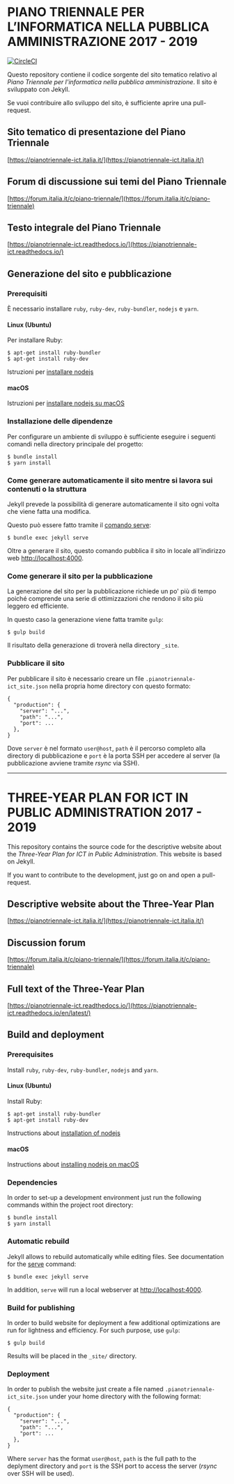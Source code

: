 # PIANO TRIENNALE PER L’INFORMATICA NELLA PUBBLICA AMMINISTRAZIONE 2017 - 2019

[![CircleCI](https://circleci.com/gh/italia/pianotriennale-ict.italia.it.svg?style=svg)](https://circleci.com/gh/italia/pianotriennale-ict.italia.it)

Questo repository contiene il codice sorgente del sito tematico relativo al *Piano Triennale per l'informatica nella pubblica amministrazione*.
Il sito è sviluppato con Jekyll.

Se vuoi contribuire allo sviluppo del sito, è sufficiente aprire una pull-request.

## Sito tematico di presentazione del Piano Triennale
[https://pianotriennale-ict.italia.it/](https://pianotriennale-ict.italia.it/)

## Forum di discussione sui temi del Piano Triennale
[https://forum.italia.it/c/piano-triennale/](https://forum.italia.it/c/piano-triennale)

## Testo integrale del Piano Triennale
[https://pianotriennale-ict.readthedocs.io/](https://pianotriennale-ict.readthedocs.io/)

## Generazione del sito e pubblicazione

### Prerequisiti

È necessario installare `ruby`, `ruby-dev`, `ruby-bundler`, `nodejs` e `yarn`.

#### Linux (Ubuntu)

Per installare Ruby:

    $ apt-get install ruby-bundler
    $ apt-get install ruby-dev

Istruzioni per [installare nodejs](https://nodejs.org/en/download/package-manager/#debian-and-ubuntu-based-linux-distributions)

#### macOS

Istruzioni per [installare nodejs su macOS](https://nodejs.org/en/download/package-manager/#osx)

### Installazione delle dipendenze

Per configurare un ambiente di sviluppo è sufficiente eseguire i seguenti comandi nella directory principale del progetto:

    $ bundle install
    $ yarn install

### Come generare automaticamente il sito mentre si lavora sui contenuti o la struttura

Jekyll prevede la possibilità di generare automaticamente il sito ogni volta che viene fatta una modifica.

Questo può essere fatto tramite il [comando serve](https://jekyllrb.com/docs/usage/):

```
$ bundle exec jekyll serve
```

Oltre a generare il sito, questo comando pubblica il sito in locale all'indirizzo web [http://localhost:4000](http://localhost:4000).

### Come generare il sito per la pubblicazione

La generazione del sito per la pubblicazione richiede un po' più di tempo poiché comprende una serie di ottimizzazioni che rendono il sito più leggero ed efficiente.

In questo caso la generazione viene fatta tramite `gulp`:

```
$ gulp build
```

Il risultato della generazione di troverà nella directory `_site`.

### Pubblicare il sito

Per pubblicare il sito è necessario creare un file `.pianotriennale-ict_site.json` nella propria home directory con questo formato:

```
{
  "production": {
    "server": "...",
    "path": "...",
    "port": ...
  },
}
```

Dove `server` è nel formato `user@host`, `path` è il percorso completo alla directory di pubblicazione e `port` è la porta SSH per accedere al server (la pubblicazione avviene tramite _rsync_ via SSH).

***

# THREE-YEAR PLAN FOR ICT IN PUBLIC ADMINISTRATION  2017 - 2019

This repository contains the source code for the descriptive website about the *Three-Year Plan for ICT in Public Administration*.
This website is based on Jekyll.

If you want to contribute to the development, just go on and open a pull-request.

## Descriptive website about the Three-Year Plan
[https://pianotriennale-ict.italia.it/](https://pianotriennale-ict.italia.it/)

## Discussion forum
[https://forum.italia.it/c/piano-triennale/](https://forum.italia.it/c/piano-triennale)

## Full text of the Three-Year Plan
[https://pianotriennale-ict.readthedocs.io/](https://pianotriennale-ict.readthedocs.io/en/latest/)

## Build and deployment

### Prerequisites

Install `ruby`, `ruby-dev`, `ruby-bundler`, `nodejs` and `yarn`.

#### Linux (Ubuntu)

Install Ruby:

    $ apt-get install ruby-bundler
    $ apt-get install ruby-dev

Instructions about [installation of nodejs](https://nodejs.org/en/download/package-manager/#debian-and-ubuntu-based-linux-distributions)

#### macOS

Instructions about [installing nodejs on macOS](https://nodejs.org/en/download/package-manager/#osx)

### Dependencies

In order to set-up a development environment just run the following commands within the project root directory:

    $ bundle install
    $ yarn install

### Automatic rebuild

Jekyll allows to rebuild automatically while editing files.
See documentation for the [serve](https://jekyllrb.com/docs/usage/) command:

```
$ bundle exec jekyll serve
```

In addition, `serve` will run a local webserver at [http://localhost:4000](http://localhost:4000).

### Build for publishing

In order to build website for deployment a few additional optimizations are run for lightness and efficiency.
For such purpose, use `gulp`:

```
$ gulp build
```

Results will be placed in the `_site/` directory.

### Deployment

In order to publish the website just create a file named `.pianotriennale-ict_site.json` under your home directory with the following format:

```
{
  "production": {
    "server": "...",
    "path": "...",
    "port": ...
  },
}
```

Where `server` has the format `user@host`, `path` is the full path to the deplyment directory and `port` is the SSH port to access the server (_rsync_ over SSH will be used).
